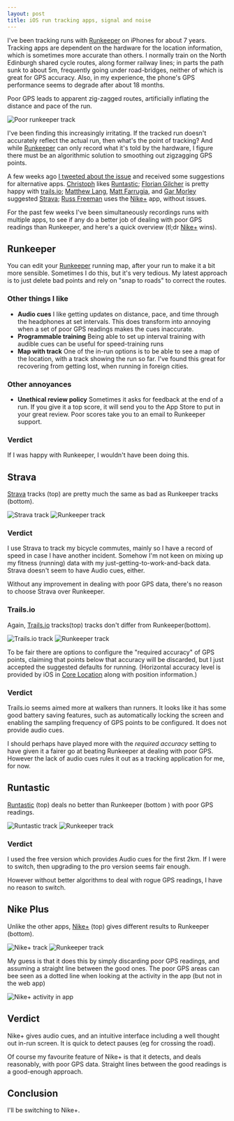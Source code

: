 ```yaml
---
layout: post
title: iOS run tracking apps, signal and noise
---
```


I've been tracking runs with [Runkeeper](http://runkeeper.com) on iPhones for about 7 years. Tracking apps are dependent on the hardware for the location information, which is sometimes more accurate than others. I normally train on the North Edinburgh shared cycle routes, along former railway lines; in parts the path sunk to about 5m, frequently going under road-bridges, neither of which is great for GPS accuracy. Also, in my experience, the phone's GPS performance seems to degrade after about 18 months.

Poor GPS leads to apparent zig-zagged routes, artificially inflating the distance and pace of the run.

![Poor runkeeper track](/images/run_tracking/runkeeper-bad.png)

I've been finding this increasingly irritating. If the tracked run doesn't accurately reflect the actual run, then what's the point of tracking? And while [Runkeeper](http://runkeeper.com) can only record what it's told by the hardware, I figure there must be an algorithmic solution to smoothing out zigzagging GPS points.

A few weeks ago [I tweeted about the issue](https://twitter.com/paulanthonywils/status/623393466467401728) and received some suggestions for alternative apps. [Christoph](https://twitter.com/ChristophGockel/status/623395497307435009) likes [Runtastic](https://www.runtastic.com); [Florian Gilcher](https://twitter.com/Argorak/status/623540171171086337) is pretty happy with [trails.io](https://trails.io/en/); [Matthew Lang](https://twitter.com/matthewlang/status/623397800546582528), [Matt Farrugia](https://twitter.com/mattfarrugia/status/623398314902482945), and [Gar Morley](https://twitter.com/mattfarrugia/status/623398314902482945) suggested [Strava](https://www.strava.com); [Russ Freeman](https://twitter.com/russnettle/status/623468776206544896) uses the [Nike+](https://secure-nikeplus.nike.com/plus/) app, without issues. 

For the past few weeks I've been simultaneously recordings runs with multiple apps, to see if any do a better job of dealing with poor GPS readings than Runkeeper, and here's a quick overview (tl;dr  [Nike+](https://secure-nikeplus.nike.com/plus/) wins).

## Runkeeper

You can edit your [Runkeeper](http://runkeeper.com/home) running map, after your run to make it a bit more sensible. Sometimes I do this, but it's very tedious. My latest approach is to just delete bad points and rely on "snap to roads" to correct the routes.

### Other things I like

* **Audio cues** I like getting updates on distance, pace, and time through the headphones at set intervals. This does transform into annoying when a set of poor GPS readings makes the cues inaccurate.
* **Programmable training** Being able to set up interval training with audible cues can be useful for speed-training runs
* **Map with track** One of the in-run options is to be able to see a map of the location, with a track showing the run so far. I've found this great for recovering from getting lost, when running in foreign cities.

### Other annoyances

* **Unethical review policy** Sometimes it asks for feedback at the end of a run. If you give it a top score, it will send you to the App Store to put in your great review. Poor scores take you to an email to Runkeeper support.

### Verdict

If I was happy with Runkeeper, I wouldn't have been doing this.

## Strava

[Strava](http://strava.com) tracks (top) are pretty much the same as bad as Runkeeper tracks (bottom).

![Strava track](/images/run_tracking/strava.png)
![Runkeeper track](/images/run_tracking/runkeeper2.png)

### Verdict

I use Strava to track my bicycle commutes, mainly so I have a record of speed in case I have another incident. Somehow I'm not keen on mixing up my fitness (running) data with my just-getting-to-work-and-back data.  Strava doesn't seem to have Audio cues, either.

Without any improvement in dealing with poor GPS data, there's no reason to choose Strava over Runkeeper.

### Trails.io

Again, [Trails.io](http://trails.io) tracks(top) tracks don't differ from Runkeeper(bottom).

![Trails.io track](/images/run_tracking/trailsio.jpg)
![Runkeeper track](/images/run_tracking/runkeeper3.png)

To be fair there are options to configure the "required accuracy" of GPS points, claiming that points below that accuracy will be discarded, but I just accepted the suggested defaults for running. (Horizontal accuracy level is provided by iOS in [Core Location](https://developer.apple.com/library/ios/documentation/CoreLocation/Reference/CLLocation_Class/index.html#//apple_ref/occ/instp/CLLocation/horizontalAccuracy) along with position information.)

### Verdict

Trails.io seems aimed more at walkers than runners. It looks like it has some good battery saving features, such as automatically locking the screen and enabling the sampling frequency of GPS points to be configured. It does not provide audio cues.

I should perhaps have played more with the _required accuracy_ setting to have given it a fairer go at beating Runkeeper at dealing with poor GPS. However the lack of audio cues rules it out as a tracking application for me, for now.


## Runtastic

[Runtastic](https://www.runtastic.com/) (top) deals no better than Runkeeper (bottom ) with poor GPS readings.

![Runtastic track](/images/run_tracking/runtastic.png)
![Runkeeper track](/images/run_tracking/runkeeper4.png)

### Verdict

I used the free version which provides Audio cues for the first 2km. If I were to switch, then upgrading to the pro version seems fair enough.

However without better algorithms to deal with rogue GPS readings, I have no reason to switch.

## Nike Plus

Unlike the other apps, [Nike+](http://nikeplus.com) (top) gives different results to Runkeeper (bottom).

![Nike+ track](/images/run_tracking/nike1.png)
![Runkeeper track](/images/run_tracking/runkeeper4.png)

My guess is that it does this by simply discarding poor GPS readings, and assuming a straight line between the good ones. The poor GPS areas can bee seen as a dotted line when looking at the activity in the app (but not in the web app)

![Nike+ activity in app](/images/run_tracking/nike2.jpg)

## Verdict

Nike+ gives audio cues, and an intuitive interface including a well thought out in-run screen. It is quick to detect pauses (eg for crossing the road).

Of course my favourite feature of Nike+ is that it detects, and deals reasonably, with poor GPS data. Straight lines between the good readings is a good-enough approach.

## Conclusion

I'll be switching to Nike+.


